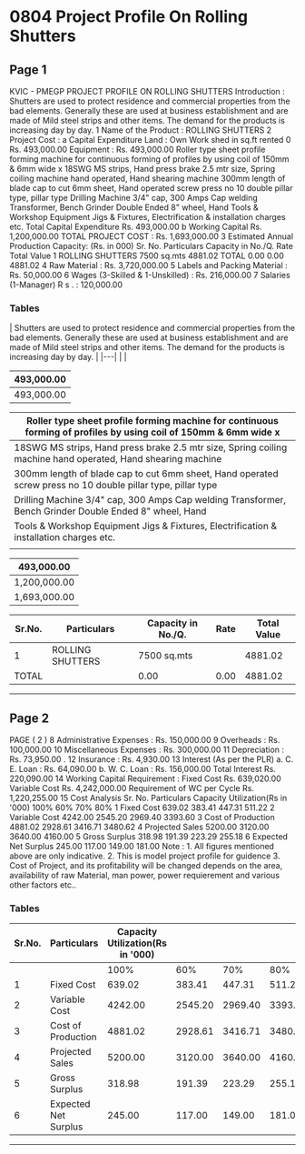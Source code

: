 # 0804 Project Profile On Rolling Shutters

## Page 1

KVIC - PMEGP PROJECT PROFILE ON ROLLING SHUTTERS Introduction : Shutters are used to protect residence and commercial properties from the bad elements. Generally these are used at business establishment and are made of Mild steel strips and other items. The demand for the products is increasing day by day. 1 Name of the Product : ROLLING SHUTTERS 2 Project Cost : a Capital Expenditure Land : Own Work shed in sq.ft rented 0 Rs. 493,000.00 Equipment : Rs. 493,000.00 Roller type sheet profile forming machine for continuous forming of profiles by using coil of 150mm & 6mm wide x 18SWG MS strips, Hand press brake 2.5 mtr size, Spring coiling machine hand operated, Hand shearing machine 300mm length of blade cap to cut 6mm sheet, Hand operated screw press no 10 double pillar type, pillar type Drilling Machine 3/4" cap, 300 Amps Cap welding Transformer, Bench Grinder Double Ended 8" wheel, Hand Tools & Workshop Equipment Jigs & Fixtures, Electrification & installation charges etc. Total Capital Expenditure Rs. 493,000.00 b Working Capital Rs. 1,200,000.00 TOTAL PROJECT COST : Rs. 1,693,000.00 3 Estimated Annual Production Capacity: (Rs. in 000) Sr. No. Particulars Capacity in No./Q. Rate Total Value 1 ROLLING SHUTTERS 7500 sq.mts 4881.02 TOTAL 0.00 0.00 4881.02 4 Raw Material : Rs. 3,720,000.00 5 Labels and Packing Material : Rs. 50,000.00 6 Wages (3-Skilled & 1-Unskilled) : Rs. 216,000.00 7 Salaries (1-Manager) R s . : 120,000.00

### Tables

| Shutters are used to protect residence and commercial properties from the bad
elements. Generally these are used at business establishment and are made of Mild
steel strips and other items. The demand for the products is increasing day by day. |
|---|
|  |

| 493,000.00 |
|---|
| 493,000.00 |

| Roller type sheet profile forming machine for continuous forming of profiles by using coil of 150mm & 6mm wide x |
|---|
| 18SWG MS strips, Hand press brake 2.5 mtr size, Spring coiling machine hand operated, Hand shearing machine
300mm length of blade cap to cut 6mm sheet, Hand operated screw press no 10 double pillar type, pillar type |
| Drilling Machine 3/4" cap, 300 Amps Cap welding Transformer, Bench Grinder Double Ended 8" wheel, Hand
Tools & Workshop Equipment Jigs & Fixtures, Electrification & installation charges etc. |
|  |

| 493,000.00 |
|---|
| 1,200,000.00 |
| 1,693,000.00 |

| Sr.No. | Particulars | Capacity in No./Q. | Rate | Total Value |
|---|---|---|---|---|
| 1 | ROLLING SHUTTERS | 7500 sq.mts |  | 4881.02 |
| TOTAL |  | 0.00 | 0.00 | 4881.02 |

---

## Page 2

PAGE ( 2 ) 8 Administrative Expenses : Rs. 150,000.00 9 Overheads : Rs. 100,000.00 10 Miscellaneous Expenses : Rs. 300,000.00 11 Depreciation : Rs. 73,950.00 . 12 Insurance : Rs. 4,930.00 13 Interest (As per the PLR) a. C. E. Loan : Rs. 64,090.00 b. W. C. Loan : Rs. 156,000.00 Total Interest Rs. 220,090.00 14 Working Capital Requirement : Fixed Cost Rs. 639,020.00 Variable Cost Rs. 4,242,000.00 Requirement of WC per Cycle Rs. 1,220,255.00 15 Cost Analysis Sr. No. Particulars Capacity Utilization(Rs in '000) 100% 60% 70% 80% 1 Fixed Cost 639.02 383.41 447.31 511.22 2 Variable Cost 4242.00 2545.20 2969.40 3393.60 3 Cost of Production 4881.02 2928.61 3416.71 3480.62 4 Projected Sales 5200.00 3120.00 3640.00 4160.00 5 Gross Surplus 318.98 191.39 223.29 255.18 6 Expected Net Surplus 245.00 117.00 149.00 181.00 Note : 1. All figures mentioned above are only indicative. 2. This is model project profile for guidence 3. Cost of Project, and its profitability will be changed depends on the area, availability of raw Material, man power, power requierement and various other factors etc..

### Tables

| Sr.No. | Particulars | Capacity Utilization(Rs in '000) |  |  |  |
|---|---|---|---|---|---|
|  |  | 100% | 60% | 70% | 80% |
| 1 | Fixed Cost | 639.02 | 383.41 | 447.31 | 511.22 |
| 2 | Variable Cost | 4242.00 | 2545.20 | 2969.40 | 3393.60 |
| 3 | Cost of Production | 4881.02 | 2928.61 | 3416.71 | 3480.62 |
| 4 | Projected Sales | 5200.00 | 3120.00 | 3640.00 | 4160.00 |
| 5 | Gross Surplus | 318.98 | 191.39 | 223.29 | 255.18 |
| 6 | Expected Net Surplus | 245.00 | 117.00 | 149.00 | 181.00 |

---
